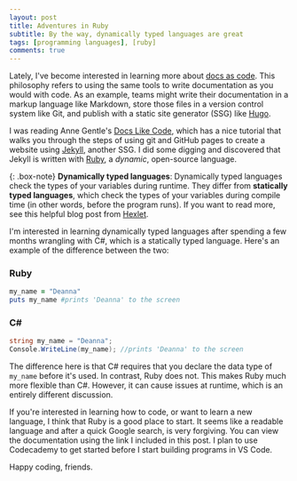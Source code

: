 ```yaml
---
layout: post
title: Adventures in Ruby
subtitle: By the way, dynamically typed languages are great
tags: [programming languages], [ruby]
comments: true
---
```

Lately, I've become interested in learning more about [docs as code](https://www.writethedocs.org/guide/docs-as-code/). This philosophy refers to using the same tools to write documentation as you would with code. As an example, teams might write their documentation in a markup language like Markdown, store those files in a version control system like Git, and publish with a static site generator (SSG) like [Hugo](https://gohugo.io/).

I was reading Anne Gentle's [Docs Like Code](http://www.lulu.com/spotlight/justwriteclick), which has a nice tutorial that walks you through the steps of using git and GitHub pages to create a website using [Jekyll](https://jekyllrb.com/), another SSG. I did some digging and discovered that Jekyll is written with [Ruby](https://www.ruby-lang.org/en/), a _dynamic_, open-source language. 

{: .box-note}
**Dynamically typed languages**: Dynamically typed languages check the types of your variables during runtime. They differ from **statically typed languages**, which check the types of your variables during compile time (in other words, before the program runs). If you want to read more, see this helpful blog post from [Hexlet](https://en.hexlet.io/courses/intro_to_programming/lessons/types/theory_unit).

I'm interested in learning dynamically typed languages after spending a few months wrangling with C#, which is a statically typed language. Here's an example of the difference between the two:

### Ruby
```ruby
my_name = "Deanna"
puts my_name #prints 'Deanna' to the screen
```

### C#
```csharp
string my_name = "Deanna";
Console.WriteLine(my_name); //prints 'Deanna' to the screen
```

The difference here is that C# requires that you declare the data type of `my_name` before it's used.  In contrast, Ruby does not. This makes Ruby much more flexible than C#. However, it can cause issues at runtime, which is an entirely different discussion.

If you're interested in learning how to code, or want to learn a new language, I think that Ruby is a good place to start. It seems like a readable language and after a quick Google search, is very forgiving. You can view the documentation using the link I included in this post. I plan to use Codecademy to get started before I start building programs in VS Code.

Happy coding, friends.